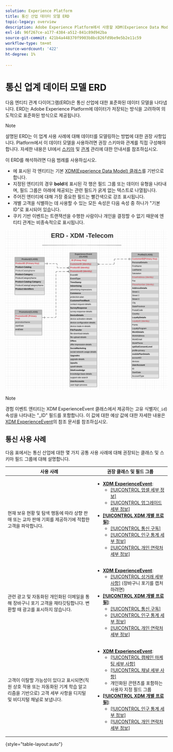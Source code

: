 ```yaml
---
solution: Experience Platform
title: 통신 산업 데이터 모델 ERD
topic-legacy: overview
description: Adobe Experience Platform에서 사용할 XDM(Experience Data Model)과 호환되는 통신 산업의 표준화된 데이터 모델을 설명하는 ERD(엔티티 관계 다이어그램)를 봅니다.
exl-id: 96f267ce-a177-4384-a512-841c89d942ba
source-git-commit: 421b4a448370f9903b8bc826fd9be9e5b2e11c59
workflow-type: tm+mt
source-wordcount: '422'
ht-degree: 1%

---
```


#  통신 업계 데이터 모델 ERD

다음 엔티티 관계 다이어그램(ERD)은 통신 산업에 대한 표준화된 데이터 모델을 나타냅니다. ERD는 Adobe Experience Platform에 데이터가 저장되는 방식을 고려하여 의도적으로 표준화된 방식으로 제공됩니다.

>[!NOTE]
>
>설명된 ERD는 이 업계 사용 사례에 대해 데이터를 모델링하는 방법에 대한 권장 사항입니다. Platform에서 이 데이터 모델을 사용하려면 권장 스키마와 관계를 직접 구성해야 합니다. 자세한 내용은 UI에서 [스키마](../../ui/resources/schemas.md) 및 [관계](../../tutorials/relationship-ui.md) 관리에 대한 안내서를 참조하십시오.

이 ERD를 해석하려면 다음 범례를 사용하십시오.

* 에 표시된 각 엔티티는 기본 [XDM(Experience Data Model) 클래스](../composition.md#class)를 기반으로 합니다.
* 지정된 엔티티의 경우 **bold**&#x200B;에 표시된 각 행은 필드 그룹 또는 데이터 유형을 나타내며, 필드 그룹은 아래에 제공되는 관련 필드가 굵게 없는 텍스트로 나열됩니다.
* 주어진 엔터티에 대해 가장 중요한 필드는 빨간색으로 강조 표시됩니다.
* 개별 고객을 식별하는 데 사용할 수 있는 모든 속성은 다음 속성 중 하나가 &quot;기본 ID&quot;로 표시되어 있습니다.
* 쿠키 기반 이벤트는 트랜잭션을 수행한 사람이나 개인을 결정할 수 없기 때문에 엔티티 관계는 비종속적으로 표시됩니다.


![](../../images/industries/telecom.png)

>[!NOTE]
>
>경험 이벤트 엔티티는 XDM ExperienceEvent 클래스에서 제공하는 고유 식별자(`_id`) 속성을 나타내는 &quot;_ID&quot; 필드를 포함합니다. 이 값에 대한 예상 값에 대한 자세한 내용은 [XDM ExperienceEvent](../../classes/experienceevent.md)의 참조 문서를 참조하십시오.

##  통신 사용 사례

다음 표에서는 통신 산업에 대한 몇 가지 공통 사용 사례에 대해 권장되는 클래스 및 스키마 필드 그룹에 대해 설명합니다.

| 사용 사례 | 권장 클래스 및 필드 그룹 |
| --- | --- |
| 현재 보유 현황 및 탐색 행동에 따라 상향 판매 또는 교차 판매 기회를 제공하기에 적합한 고객을 파악합니다. | <ul><li>**[XDM ExperienceEvent](../../classes/experienceevent.md)**:<ul><li>[[!UICONTROL 업셀 세부 정보]](../../field-groups/event/upsell-details.md)</li><li>[[!UICONTROL 업그레이드 세부 정보]](../../field-groups/event/upgrade-details.md)</li></ul></li><li>**[[!UICONTROL XDM 개별 프로필]](../../classes/individual-profile.md)**:<ul><li>[[!UICONTROL 통신 구독]](../../field-groups/profile/telecom-subscription.md)</li><li>[[!UICONTROL 인구 통계 세부 정보]](../../field-groups/profile/demographic-details.md)</li><li>[[!UICONTROL 개인 연락처 세부 정보]](../../field-groups/profile/personal-contact-details.md)</li></ul></li></ul> |
| 관련 광고 및 자동화된 개인화된 이메일을 통해 장바구니 포기 고객을 재타깃팅합니다. 변환할 때 광고를 표시하지 않습니다. | <ul><li>**[XDM ExperienceEvent](../../classes/experienceevent.md)**:<ul><li>[[!UICONTROL 상거래 세부 사항]](../../field-groups/event/upsell-details.md) (장바구니 포기를 캡처하려면)</li></ul></li><li>**[[!UICONTROL XDM 개별 프로필]](../../classes/individual-profile.md)**:<ul><li>[[!UICONTROL 통신 구독]](../../field-groups/profile/telecom-subscription.md)</li><li>[[!UICONTROL 인구 통계 세부 정보]](../../field-groups/profile/demographic-details.md)</li><li>[[!UICONTROL 개인 연락처 세부 정보]](../../field-groups/profile/personal-contact-details.md)</li></ul></li></ul> |
| 고객이 이탈할 가능성이 있다고 표시되면(직원 상호 작용 또는 자동화된 기계 학습 알고리즘을 기반으로) 고객 세부 사항을 디지털 및 비디지털 채널로 보냅니다. | <ul><li>**[XDM ExperienceEvent](../../classes/experienceevent.md)**:<ul><li>[[!UICONTROL 캠페인 마케팅 세부 사항]](../../field-groups/event/campaign-marketing-details.md)</li><li>[[!UICONTROL 채널 세부 사항]](../../field-groups/event/channel-details.md)</li><li>개인화된 콘텐츠를 포함하는 사용자 지정 필드 그룹</li></ul></li><li>**[[!UICONTROL XDM 개별 프로필]](../../classes/individual-profile.md)**:<ul><li>[[!UICONTROL 인구 통계 세부 정보]](../../field-groups/profile/demographic-details.md)</li><li>[[!UICONTROL 개인 연락처 세부 정보]](../../field-groups/profile/personal-contact-details.md)</li></ul></li></ul> |

{style=&quot;table-layout:auto&quot;}
